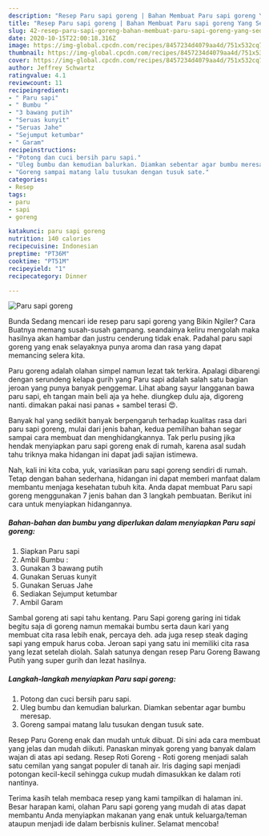 ```yaml
---
description: "Resep Paru sapi goreng | Bahan Membuat Paru sapi goreng Yang Sedap"
title: "Resep Paru sapi goreng | Bahan Membuat Paru sapi goreng Yang Sedap"
slug: 42-resep-paru-sapi-goreng-bahan-membuat-paru-sapi-goreng-yang-sedap
date: 2020-10-15T22:00:18.316Z
image: https://img-global.cpcdn.com/recipes/8457234d4079aa4d/751x532cq70/paru-sapi-goreng-foto-resep-utama.jpg
thumbnail: https://img-global.cpcdn.com/recipes/8457234d4079aa4d/751x532cq70/paru-sapi-goreng-foto-resep-utama.jpg
cover: https://img-global.cpcdn.com/recipes/8457234d4079aa4d/751x532cq70/paru-sapi-goreng-foto-resep-utama.jpg
author: Jeffrey Schwartz
ratingvalue: 4.1
reviewcount: 11
recipeingredient:
- " Paru sapi"
- " Bumbu "
- "3 bawang putih"
- "Seruas kunyit"
- "Seruas Jahe"
- "Sejumput ketumbar"
- " Garam"
recipeinstructions:
- "Potong dan cuci bersih paru sapi."
- "Uleg bumbu dan kemudian balurkan. Diamkan sebentar agar bumbu meresap."
- "Goreng sampai matang lalu tusukan dengan tusuk sate."
categories:
- Resep
tags:
- paru
- sapi
- goreng

katakunci: paru sapi goreng 
nutrition: 140 calories
recipecuisine: Indonesian
preptime: "PT36M"
cooktime: "PT51M"
recipeyield: "1"
recipecategory: Dinner

---
```



![Paru sapi goreng](https://img-global.cpcdn.com/recipes/8457234d4079aa4d/751x532cq70/paru-sapi-goreng-foto-resep-utama.jpg)

Bunda Sedang mencari ide resep paru sapi goreng yang Bikin Ngiler? Cara Buatnya memang susah-susah gampang. seandainya keliru mengolah maka hasilnya akan hambar dan justru cenderung tidak enak. Padahal paru sapi goreng yang enak selayaknya punya aroma dan rasa yang dapat memancing selera kita.

Paru goreng adalah olahan simpel namun lezat tak terkira. Apalagi dibarengi dengan serundeng kelapa gurih yang Paru sapi adalah salah satu bagian jeroan yang punya banyak penggemar. Lihat abang sayur langganan bawa paru sapi, eh tangan main beli aja ya hehe. diungkep dulu aja, digoreng nanti. dimakan pakai nasi panas + sambel terasi 😍.

Banyak hal yang sedikit banyak berpengaruh terhadap kualitas rasa dari paru sapi goreng, mulai dari jenis bahan, kedua pemilihan bahan segar sampai cara membuat dan menghidangkannya. Tak perlu pusing jika hendak menyiapkan paru sapi goreng enak di rumah, karena asal sudah tahu triknya maka hidangan ini dapat jadi sajian istimewa.


Nah, kali ini kita coba, yuk, variasikan paru sapi goreng sendiri di rumah. Tetap dengan bahan sederhana, hidangan ini dapat memberi manfaat dalam membantu menjaga kesehatan tubuh kita. Anda dapat membuat Paru sapi goreng menggunakan 7 jenis bahan dan 3 langkah pembuatan. Berikut ini cara untuk menyiapkan hidangannya.

<!--inarticleads1-->

##### Bahan-bahan dan bumbu yang diperlukan dalam menyiapkan Paru sapi goreng:

1. Siapkan  Paru sapi
1. Ambil  Bumbu :
1. Gunakan 3 bawang putih
1. Gunakan Seruas kunyit
1. Gunakan Seruas Jahe
1. Sediakan Sejumput ketumbar
1. Ambil  Garam


Sambal goreng ati sapi tahu kentang. Paru Sapi goreng garing ini tidak begitu saja di goreng namun memakai bumbu serta daun kari yang membuat cita rasa lebih enak, percaya deh. ada juga resep steak daging sapi yang empuk harus coba. Jeroan sapi yang satu ini memiliki cita rasa yang lezat setelah diolah. Salah satunya dengan resep Paru Goreng Bawang Putih yang super gurih dan lezat hasilnya. 

<!--inarticleads2-->

##### Langkah-langkah menyiapkan Paru sapi goreng:

1. Potong dan cuci bersih paru sapi.
1. Uleg bumbu dan kemudian balurkan. Diamkan sebentar agar bumbu meresap.
1. Goreng sampai matang lalu tusukan dengan tusuk sate.


Resep Paru Goreng enak dan mudah untuk dibuat. Di sini ada cara membuat yang jelas dan mudah diikuti. Panaskan minyak goreng yang banyak dalam wajan di atas api sedang. Resep Roti Goreng - Roti goreng menjadi salah satu cemilan yang sangat populer di tanah air. Iris daging sapi menjadi potongan kecil-kecil sehingga cukup mudah dimasukkan ke dalam roti nantinya. 

Terima kasih telah membaca resep yang kami tampilkan di halaman ini. Besar harapan kami, olahan Paru sapi goreng yang mudah di atas dapat membantu Anda menyiapkan makanan yang enak untuk keluarga/teman ataupun menjadi ide dalam berbisnis kuliner. Selamat mencoba!
